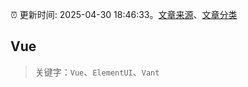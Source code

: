 :alarm_clock: 更新时间: 2025-04-30 18:46:33。[文章来源](/README.md)、[文章分类](/TAGS.md)

## Vue


> 关键字：`Vue`、`ElementUI`、`Vant`



